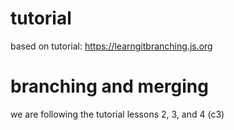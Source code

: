 # tutorial
based on tutorial: https://learngitbranching.js.org

# branching and merging
we are following the tutorial lessons 2, 3, and 4 (c3)